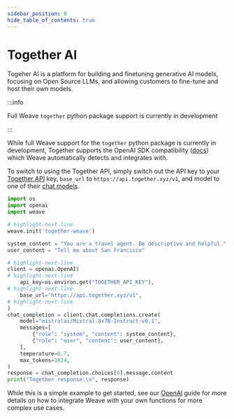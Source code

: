 ```yaml
---
sidebar_position: 0
hide_table_of_contents: true
---
```


# Together AI

Togeher AI is a platform for building and finetuning generative AI models, focusing on Open Source LLMs, and allowing customers to fine-tune and host their own models. 

:::info

Full Weave `together` python package support is currently in development

:::

While full Weave support for the `together` python package is currently in development, Together supports the OpenAI SDK compatibility ([docs](https://docs.together.ai/docs/openai-api-compatibility)) which Weave automatically detects and integrates with.

To switch to using the Together API, simply switch out the API key to your [Together API](https://docs.together.ai/docs/get-started#access-your-api-key) key, `base_url` to `https://api.together.xyz/v1`, and model to one of their [chat models](https://docs.together.ai/docs/inference-models#chat-models).

```python
import os
import openai
import weave

# highlight-next-line
weave.init('together-weave')

system_content = "You are a travel agent. Be descriptive and helpful."
user_content = "Tell me about San Francisco"

# highlight-next-line
client = openai.OpenAI(
# highlight-next-line
    api_key=os.environ.get("TOGETHER_API_KEY"),
# highlight-next-line
    base_url="https://api.together.xyz/v1",
# highlight-next-line
)
chat_completion = client.chat.completions.create(
    model="mistralai/Mixtral-8x7B-Instruct-v0.1",
    messages=[
        {"role": "system", "content": system_content},
        {"role": "user", "content": user_content},
    ],
    temperature=0.7,
    max_tokens=1024,
)
response = chat_completion.choices[0].message.content
print("Together response:\n", response)
```

While this is a simple example to get started, see our [OpenAI](/guides/integrations/openai#track-your-own-ops) guide for more details on how to integrate Weave with your own functions for more complex use cases.